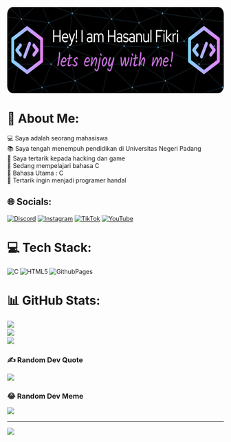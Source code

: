 <img src="https://github.com/piks16/piks16/blob/main/github-header-image%20(2).png" height="200"/>

# 💫 About Me:
💻 Saya adalah seorang mahasiswa <br>📚 Saya tengah menempuh pendidikan di Universitas Negeri Padang<br>📝 Saya tertarik kepada hacking dan game<br>🔭 Sedang mempelajari bahasa C<br>🌟 Bahasa Utama : C<br>🚩 Tertarik ingin menjadi programer handal</hr>


## 🌐 Socials:
[![Discord](https://img.shields.io/badge/Discord-%237289DA.svg?logo=discord&logoColor=white)](https://discord.gg/1151389425104859226) [![Instagram](https://img.shields.io/badge/Instagram-%23E4405F.svg?logo=Instagram&logoColor=white)](https://instagram.com/hsnlfikri16) [![TikTok](https://img.shields.io/badge/TikTok-%23000000.svg?logo=TikTok&logoColor=white)](https://tiktok.com/@pikipiks16) [![YouTube](https://img.shields.io/badge/YouTube-%23FF0000.svg?logo=YouTube&logoColor=white)](https://youtube.com/@UCebs8Zvj3SPuJWDDl3qnvfQ) 

# 💻 Tech Stack:
![C](https://img.shields.io/badge/c-%2300599C.svg?style=for-the-badge&logo=c&logoColor=white) ![HTML5](https://img.shields.io/badge/html5-%23E34F26.svg?style=for-the-badge&logo=html5&logoColor=white) ![GithubPages](https://img.shields.io/badge/github%20pages-121013?style=for-the-badge&logo=github&logoColor=white)
# 📊 GitHub Stats:
![](https://github-readme-stats.vercel.app/api?username=piks16&theme=dark&hide_border=false&include_all_commits=false&count_private=false)<br/>
![](https://github-readme-streak-stats.herokuapp.com/?user=piks16&theme=dark&hide_border=false)<br/>
![](https://github-readme-stats.vercel.app/api/top-langs/?username=piks16&theme=dark&hide_border=false&include_all_commits=false&count_private=false&layout=compact)

### ✍️ Random Dev Quote
![](https://quotes-github-readme.vercel.app/api?type=horizontal&theme=radical)

### 😂 Random Dev Meme
<img src='https://randommeme-five.vercel.app/' style="height: 400px;"/>

---
[![](https://visitcount.itsvg.in/api?id=piks16&icon=0&color=0)](https://visitcount.itsvg.in)

<!-- Proudly created with GPRM ( https://gprm.itsvg.in ) -->
